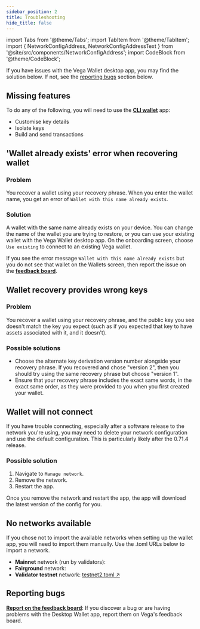 ```yaml
---
sidebar_position: 2
title: Troubleshooting
hide_title: false
---
```

import Tabs from '@theme/Tabs';
import TabItem from '@theme/TabItem';
import { NetworkConfigAddress, NetworkConfigAddressText } from '@site/src/components/NetworkConfigAddress';
import CodeBlock from '@theme/CodeBlock';


If you have issues with the Vega Wallet desktop app, you may find the solution below. If not, see the [reporting bugs](#reporting-bugs) section below. 

## Missing features
To do any of the following, you will need to use the **[CLI wallet](../../cli-wallet)** app:
* Customise key details
* Isolate keys
* Build and send transactions 

## 'Wallet already exists' error when recovering wallet
### Problem
You recover a wallet using your recovery phrase. When you enter the wallet name, you get an error of `Wallet with this name already exists`. 

### Solution
A wallet with the same name already exists on your device. You can change the name of the wallet you are trying to restore, or you can use your existing wallet with the Vega Wallet desktop app. On the onboarding screen, choose `Use existing` to connect to an existing Vega wallet. 

If you see the error message `Wallet with this name already exists` but you do not see that wallet on the Wallets screen, then report the issue on the **[feedback board](https://github.com/vegaprotocol/feedback/discussions/)**. 

## Wallet recovery provides wrong keys 
### Problem
You recover a wallet using your recovery phrase, and the public key you see doesn't match the key you expect (such as if you expected that key to have assets associated with it, and it doesn't). 

### Possible solutions
* Choose the alternate key derivation version number alongside your recovery phrase. If you recovered and chose "version 2", then you should try using the same recovery phrase but choose "version 1".
* Ensure that your recovery phrase includes the exact same words, in the exact same order, as they were provided to you when you first created your wallet.

## Wallet will not connect
If you have trouble connecting, especially after a software release to the network you're using, you may need to delete your network configuration and use the default configuration. This is particularly likely after the 0.71.4 release.

### Possible solution
1. Navigate to `Manage network`.
2. Remove the network.
3. Restart the app.

Once you remove the network and restart the app, the app will download the latest version of the config for you.

## No networks available
If you chose not to import the available networks when setting up the wallet app, you will need to import them manually. Use the .toml URLs below to import a network.

* **Mainnet** network (run by validators): <NetworkConfigAddress frontMatter={frontMatter} label="mainnet1.toml" network="mainnet"/>
* **Fairground** network: <NetworkConfigAddress frontMatter={frontMatter} label="fairground.toml" network="fairground"/>
* **Validator testnet** network: [testnet2.toml ↗](https://raw.githubusercontent.com/vegaprotocol/networks/master/testnet2/testnet2.toml)

## Reporting bugs
**[Report on the feedback board](https://github.com/vegaprotocol/feedback/discussions/)**: If you discover a bug or are having problems with the Desktop Wallet app, report them on Vega's feedback board. 

